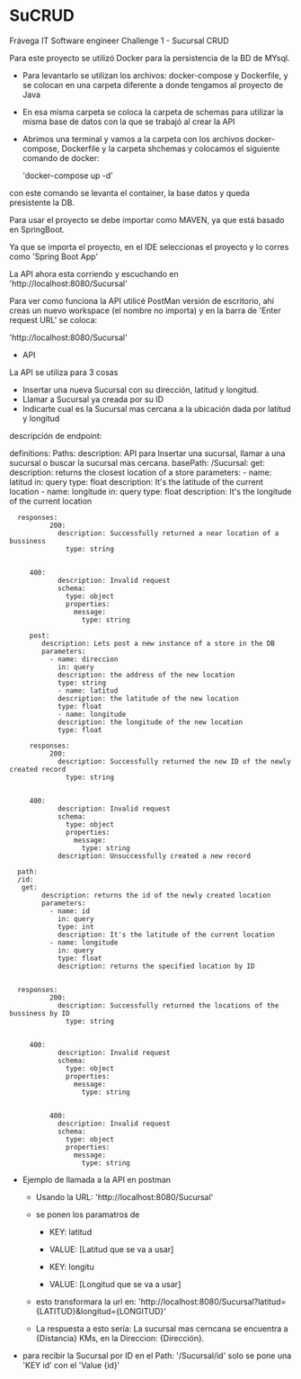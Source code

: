 # SuCRUD
Frávega IT Software engineer Challenge 1 - Sucursal CRUD










Para este proyecto se utilizó Docker para la persistencia de la BD de MYsql.

- Para levantarlo se utilizan los archivos: docker-compose y Dockerfile, y se colocan en una carpeta diferente a donde tengamos al proyecto de Java

- En esa misma carpeta se coloca la carpeta de schemas para utilizar la misma base de datos con la que se trabajó al crear la API

- Abrimos una terminal y vamos a la carpeta con los archivos docker-compose, Dockerfile y la carpeta shchemas y colocamos el siguiente comando de docker:
  
  'docker-compose up -d'
  
con este comando se levanta el container, la base datos y queda presistente la DB.



Para usar el proyecto se debe importar como MAVEN, ya que está basado en SpringBoot.

Ya que se importa el proyecto, en el IDE seleccionas el proyecto y lo corres como 'Spring Boot App'

La API ahora esta corriendo y escuchando en 'http://localhost:8080/Sucursal'

Para ver como funciona la API utilicé PostMan versión de escritorio, ahí creas un nuevo workspace (el nombre no importa) y en la barra de 'Enter request URL' se coloca:

  'http://localhost:8080/Sucursal'


- API
 
 La API se utiliza para 3 cosas
  - Insertar una nueva Sucursal con su dirección, latitud y longitud.
  - Llamar a Sucursal ya creada por su ID
  - Indicarte cual es la Sucursal mas cercana a la ubicación dada por latitud y longitud

descripción de endpoint:

definitions:
  Paths:
    description: API para Insertar una sucursal, llamar a una sucursal o buscar la sucursal mas cercana.
      basePath:
        /Sucursal:
          get:
            description: returns the closest location of a store
            parameters:
              - name: latitud
                in: query
                type: float
                description: It's the latitude of the current location
              - name: longitude
                in: query
                type: float
                description: It's the longitude of the current location
                
                     
      responses:
              200:
                description: Successfully returned a near location of a bussiness
                  type: string

                        
         400:
                description: Invalid request 
                schema:
                  type: object
                  properties:   
                    message:
                      type: string
                  
         post:
            description: Lets post a new instance of a store in the DB
            parameters:
              - name: direccion
                in: query
                description: the address of the new location
                type: string
                - name: latitud
                description: the latitude of the new location
                type: float
                - name: longitude
                description: the longitude of the new location
                type: float
                      
         responses:
              200:
                description: Successfully returned the new ID of the newly created record
                  type: string

                        
         400:
                description: Invalid request 
                schema:
                  type: object
                  properties:   
                    message:
                      type: string
                description: Unsuccessfully created a new record
                
      path:
      /id:
       get:
            description: returns the id of the newly created location
            parameters:
              - name: id
                in: query
                type: int
                description: It's the latitude of the current location
              - name: longitude
                in: query
                type: float
                description: returns the specified location by ID
                
                     
      responses:
              200:
                description: Successfully returned the locations of the bussiness by ID
                  type: string

                        
         400:
                description: Invalid request 
                schema:
                  type: object
                  properties:   
                    message:
                      type: string
                
                
              400:
                description: Invalid request 
                schema:
                  type: object
                  properties:   
                    message:
                      type: string


  - Ejemplo de llamada a la API en postman
      - Usando la URL: 'http://localhost:8080/Sucursal'
      - se ponen los paramatros de 
        - KEY: latitud
        - VALUE: [Latitud que se va a usar]

        - KEY: longitu
        - VALUE: [Longitud que se va a usar]
        
       - esto transformara la url en: 'http://localhost:8080/Sucursal?latitud={LATITUD}&longitud={LONGITUD}'

       - La respuesta a esto sería: La sucursal mas cerncana se encuentra a {Distancia} KMs, en la Direccion: {Dirección}.

  - para recibir la Sucursal por ID en el Path: '/Sucursal/id' solo se pone una 'KEY id' con el 'Value {id}'
